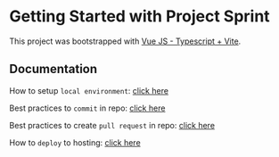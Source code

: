 # Getting Started with Project Sprint

This project was bootstrapped with [Vue JS - Typescript + Vite](https://github.com/facebook/create-react-app).

## Documentation

How to setup `local environment`: [click here](https://github.com/vrmcreativestudio/hr-management-app/blob/main/documentation/01-setup.md)

Best practices to `commit` in repo: [click here](https://github.com/vrmcreativestudio/hr-management-app/blob/main/documentation/02-commit.md)

Best practices to create `pull request` in repo: [click here](https://github.com/vrmcreativestudio/hr-management-app/blob/main/documentation/03-pull_request.md)

How to `deploy` to hosting: [click here](https://github.com/vrmcreativestudio/hr-management-app/blob/main/documentation/04-deploy.md)
